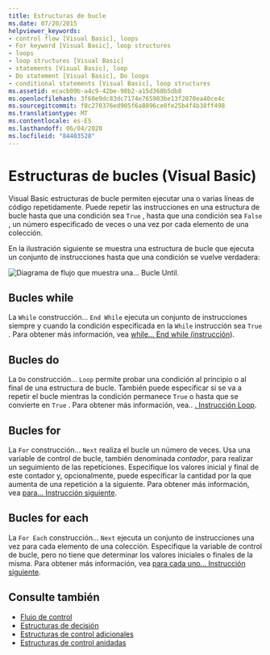 ```yaml
---
title: Estructuras de bucle
ms.date: 07/20/2015
helpviewer_keywords:
- control flow [Visual Basic], loops
- For keyword [Visual Basic], loop structures
- loops
- loop structures [Visual Basic]
- statements [Visual Basic], loop
- Do statement [Visual Basic], Do loops
- conditional statements [Visual Basic], loop structures
ms.assetid: ecacb09b-a4c9-42be-98b2-a15d368b5db8
ms.openlocfilehash: 3f60e9dc83dc7174e765903be13f2870ea40ce4c
ms.sourcegitcommit: f8c270376ed905f6a8896ce0fe25b4f4b38ff498
ms.translationtype: MT
ms.contentlocale: es-ES
ms.lasthandoff: 06/04/2020
ms.locfileid: "84403528"
---
```

# <a name="loop-structures-visual-basic"></a>Estructuras de bucles (Visual Basic)
Visual Basic estructuras de bucle permiten ejecutar una o varias líneas de código repetidamente. Puede repetir las instrucciones en una estructura de bucle hasta que una condición sea `True` , hasta que una condición sea `False` , un número especificado de veces o una vez por cada elemento de una colección.  
  
 En la ilustración siguiente se muestra una estructura de bucle que ejecuta un conjunto de instrucciones hasta que una condición se vuelve verdadera:  
  
 ![Diagrama de flujo que muestra una... Bucle Until.](./media/loop-structures/do-until-loop-true-condition.gif)  
  
## <a name="while-loops"></a>Bucles while  
 La `While` construcción... `End While` ejecuta un conjunto de instrucciones siempre y cuando la condición especificada en la `While` instrucción sea `True` . Para obtener más información, vea [while... End while (instrucción](../../../language-reference/statements/while-end-while-statement.md)).  
  
## <a name="do-loops"></a>Bucles do  
 La `Do` construcción... `Loop` permite probar una condición al principio o al final de una estructura de bucle. También puede especificar si se va a repetir el bucle mientras la condición permanece `True` o hasta que se convierte en `True` . Para obtener más información, vea.. [. Instrucción Loop](../../../language-reference/statements/do-loop-statement.md).  
  
## <a name="for-loops"></a>Bucles for  
 La `For` construcción... `Next` realiza el bucle un número de veces. Usa una variable de control de bucle, también denominada *contador*, para realizar un seguimiento de las repeticiones. Especifique los valores inicial y final de este contador y, opcionalmente, puede especificar la cantidad por la que aumenta de una repetición a la siguiente. Para obtener más información, vea [para... Instrucción siguiente](../../../language-reference/statements/for-next-statement.md).  
  
## <a name="for-each-loops"></a>Bucles for each  
 La `For Each` construcción... `Next` ejecuta un conjunto de instrucciones una vez para cada elemento de una colección. Especifique la variable de control de bucle, pero no tiene que determinar los valores iniciales o finales de la misma. Para obtener más información, vea [para cada uno... Instrucción siguiente](../../../language-reference/statements/for-each-next-statement.md).  
  
## <a name="see-also"></a>Consulte también

- [Flujo de control](index.md)
- [Estructuras de decisión](decision-structures.md)
- [Estructuras de control adicionales](other-control-structures.md)
- [Estructuras de control anidadas](nested-control-structures.md)

